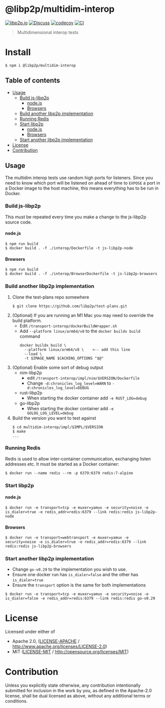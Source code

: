 # @libp2p/multidim-interop <!-- omit in toc -->

[![libp2p.io](https://img.shields.io/badge/project-libp2p-yellow.svg?style=flat-square)](http://libp2p.io/)
[![Discuss](https://img.shields.io/discourse/https/discuss.libp2p.io/posts.svg?style=flat-square)](https://discuss.libp2p.io)
[![codecov](https://img.shields.io/codecov/c/github/libp2p/js-libp2p.svg?style=flat-square)](https://codecov.io/gh/libp2p/js-libp2p)
[![CI](https://img.shields.io/github/actions/workflow/status/libp2p/js-libp2p/main.yml?branch=main\&style=flat-square)](https://github.com/libp2p/js-libp2p/actions/workflows/main.yml?query=branch%3Amain)

> Multidimensional interop tests

# Install <!-- omit in toc -->

```console
$ npm i @libp2p/multidim-interop
```

## Table of contents <!-- omit in toc -->

- [Usage](#usage)
  - [Build js-libp2p](#build-js-libp2p)
    - [node.js](#nodejs)
    - [Browsers](#browsers)
  - [Build another libp2p implementation](#build-another-libp2p-implementation)
  - [Running Redis](#running-redis)
  - [Start libp2p](#start-libp2p)
    - [node.js](#nodejs-1)
    - [Browsers](#browsers-1)
  - [Start another libp2p implementation](#start-another-libp2p-implementation)
- [License](#license)
- [Contribution](#contribution)

## Usage

The multidim interop tests use random high ports for listeners. Since you need to know which port will be listened on ahead of time to `EXPOSE` a port in a Docker image to the host machine, this means everything has to be run in Docker.

### Build js-libp2p

This must be repeated every time you make a change to the js-libp2p source code.

#### node.js

```console
$ npm run build
$ docker build . -f ./interop/Dockerfile -t js-libp2p-node
```

#### Browsers

```console
$ npm run build
$ docker build . -f ./interop/BrowserDockerfile -t js-libp2p-browsers
```

### Build another libp2p implementation

1. Clone the test-plans repo somewhere
   ```console
   $ git clone https://github.com/libp2p/test-plans.git
   ```
2. (Optional) If you are running an M1 Mac you may need to override the build platform.
   - Edit `/transport-interop/dockerBuildWrapper.sh`
   - Add `--platform linux/arm64/v8` to the `docker buildx build` command
     ```
     docker buildx build \
       --platform linux/arm64/v8 \    <-- add this line
       --load \
       -t $IMAGE_NAME $CACHING_OPTIONS "$@"
     ```
3. (Optional) Enable some sort of debug output
   - nim-libp2p
     - edit `/transport-interop/impl/nim/$VERSION/Dockerfile`
     - Change `-d:chronicles_log_level=WARN` to `-d:chronicles_log_level=DEBUG`
   - rust-libp2p
     - When starting the docker container add `-e RUST_LOG=debug`
   - go-libp2p
     - When starting the docker container add `-e GOLOG_LOG_LEVEL=debug`
4. Build the version you want to test against
   ```console
   $ cd multidim-interop/impl/$IMPL/$VERSION
   $ make
   ...
   ```

### Running Redis

Redis is used to allow inter-container communication, exchanging listen addresses etc. It must be started as a Docker container:

```console
$ docker run --name redis --rm -p 6379:6379 redis:7-alpine
```

### Start libp2p

#### node.js

```console
$ docker run -e transport=tcp -e muxer=yamux -e security=noise -e is_dialer=true -e redis_addr=redis:6379 --link redis:redis js-libp2p-node
```

#### Browsers

```console
$ docker run -e transport=webtransport -e muxer=yamux -e security=noise -e is_dialer=true -e redis_addr=redis:6379 --link redis:redis js-libp2p-browsers
```

### Start another libp2p implementation

- Change `go-v0.29` to the implementation you wish to use.
- Ensure one docker run has `is_dialer=false` and the other has `is_dialer=true`
- Ensure the `transport` option is the same for both implementations

```console
$ docker run -e transport=tcp -e muxer=yamux -e security=noise -e is_dialer=false -e redis_addr=redis:6379 --link redis:redis go-v0.29
```

# License

Licensed under either of

- Apache 2.0, ([LICENSE-APACHE](https://github.com/libp2p/js-libp2p/blob/main/interop/LICENSE-APACHE) / <http://www.apache.org/licenses/LICENSE-2.0>)
- MIT ([LICENSE-MIT](https://github.com/libp2p/js-libp2p/blob/main/interop/LICENSE-MIT) / <http://opensource.org/licenses/MIT>)

# Contribution

Unless you explicitly state otherwise, any contribution intentionally submitted for inclusion in the work by you, as defined in the Apache-2.0 license, shall be dual licensed as above, without any additional terms or conditions.
